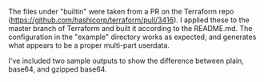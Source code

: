 The files under "builtin" were taken from a PR on the Terraform repo (https://github.com/hashicorp/terraform/pull/3416). I applied these to the master branch of Terraform and built it according to the README.md. The configuration in the "example" directory works as expected, and generates what appears to be a proper multi-part userdata.

I've included two sample outputs to show the difference between plain, base64, and gzipped base64.
